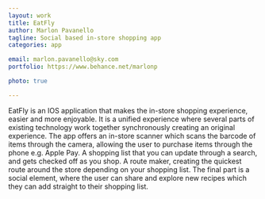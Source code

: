 ```yaml
---
layout: work
title: EatFly
author: Marlon Pavanello
tagline: Social based in-store shopping app
categories: app

email: marlon.pavanello@sky.com
portfolio: https://www.behance.net/marlonp

photo: true

---
```


EatFly is an IOS application that makes the in-store shopping experience, easier and more enjoyable. It is a unified experience where several parts of existing technology work together synchronously creating an original experience. The app offers an in-store scanner which scans the barcode of items through the camera, allowing the user to purchase items through the phone e.g. Apple Pay. A shopping list that you can update through a search, and gets checked off as you shop. A route maker, creating the quickest route around the store depending on your shopping list. The final part is a social element, where the user can share and explore new recipes which they can add straight to their shopping list. 